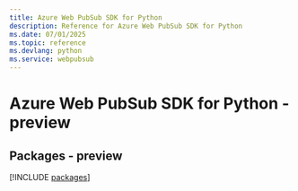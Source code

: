 ```yaml
---
title: Azure Web PubSub SDK for Python
description: Reference for Azure Web PubSub SDK for Python
ms.date: 07/01/2025
ms.topic: reference
ms.devlang: python
ms.service: webpubsub
---
```

# Azure Web PubSub SDK for Python - preview
## Packages - preview
[!INCLUDE [packages](web-pubsub-index.md)]